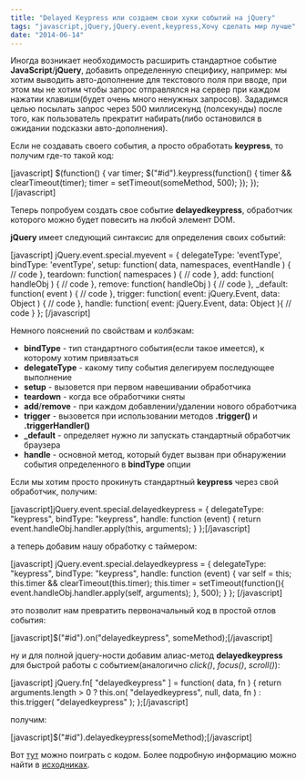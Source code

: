```yaml
---
title: "Delayed Keypress или создаем свои хуки событий на jQuery"
tags: "javascript,jQuery,jQuery.event,keypress,Хочу сделать мир лучше"
date: "2014-06-14"
---
```


Иногда возникает необходимость расширить стандартное событие **JavaScript**/**jQuery**, добавить определенную специфику, например: мы хотим выводить авто-дополнение для текстового поля при вводе, при этом мы не хотим чтобы запрос отправлялся на сервер при каждом нажатии клавиши(будет очень много ненужных запросов). Зададимся целью посылать запрос через 500 миллисекунд (полсекунды) после того, как пользователь прекратит набирать(либо остановился в ожидании подсказки авто-дополнения).

Если не создавать своего события, а просто обработать **keypress**, то получим где-то такой код:

[javascript] $(function() { var timer; $("#id").keypress(function() { timer && clearTimeout(timer); timer = setTimeout(someMethod, 500); }); }); [/javascript]

Теперь попробуем создать свое событие **delayedkeypress**, обработчик которого можно будет повесить на любой элемент DOM.

**jQuery** имеет следующий синтаксис для определения своих событий:

[javascript] jQuery.event.special.myevent = { delegateType: 'eventType', bindType: 'eventType', setup: function( data, namespaces, eventHandle ) { // code }, teardown: function( namespaces ) { // code }, add: function( handleObj ) { // code }, remove: function( handleObj ) { // code }, \_default: function( event ) { // code }, trigger: function( event: jQuery.Event, data: Object ) { // code }, handle: function( event: jQuery.Event, data: Object ){ // code } }; [/javascript]

Немного пояснений по свойствам и колбэкам:

- **bindType** - тип стандартного события(если такое имеется), к которому хотим привязаться
- **delegateType** - какому типу события делегируем последующее выполнение
- **setup** - вызовется при первом навешивании обработчика
- **teardown** - когда все обработчики сняты
- **add**/**remove** - при каждом добавлении/удалении нового обработчика
- **trigger** - вызовется при использовании методов **.trigger()** и **.triggerHandler()**
- **\_default** - определяет нужно ли запускать стандартный обработчик браузера
- **handle** - основной метод, который будет вызван при обнаружении события определенного в **bindType** опции

Если мы хотим просто прокинуть стандартный **keypress** через свой обработчик, получим:

[javascript]jQuery.event.special.delayedkeypress = { delegateType: "keypress", bindType: "keypress", handle: function (event) { return event.handleObj.handler.apply(this, arguments); } };[/javascript]

а теперь добавим нашу обработку c таймером:

[javascript] jQuery.event.special.delayedkeypress = { delegateType: "keypress", bindType: "keypress", handle: function (event) { var self = this; this.timer && clearTimeout(this.timer); this.timer = setTimeout(function(){ event.handleObj.handler.apply(self, arguments); }, 500); } }; [/javascript]

это позволит нам превратить первоначальный код в простой отлов события:

[javascript]$("#id").on("delayedkeypress", someMethod);[/javascript]

ну и для полной jquery-ности добавим алиас-метод **delayedkeypress** для быстрой работы с событием(аналогично _click()_, _focus()_, _scroll()_):

[javascript] jQuery.fn[ "delayedkeypress" ] = function( data, fn ) { return arguments.length > 0 ? this.on( "delayedkeypress", null, data, fn ) : this.trigger( "delayedkeypress" ); };[/javascript]

получим:

[javascript]$("#id").delayedkeypress(someMethod);[/javascript]

Вот [тут](https://jsfiddle.net/STEVER/y5R5V/ "jsfiddle") можно поиграть с кодом. Более подробную информацию можно найти в [исходниках](https://github.com/jquery/jquery/blob/master/src/event.js "event.js").
